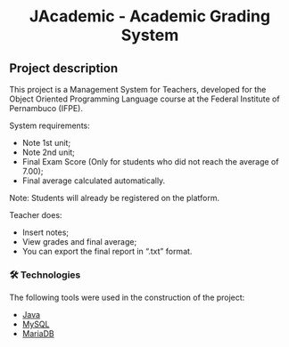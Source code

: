 <h1 align="center">JAcademic - Academic Grading System</h1>

## Project description
This project is a Management System for Teachers, developed for the Object Oriented Programming Language course at the Federal Institute of Pernambuco (IFPE).

System requirements:
- Note 1st unit;
- Note 2nd unit;
- Final Exam Score (Only for students who did not reach the average of 7.00);
- Final average calculated automatically.

Note: Students will already be registered on the platform.

Teacher does:
- Insert notes;
- View grades and final average;
- You can export the final report in “.txt” format.

### 🛠 Technologies

The following tools were used in the construction of the project:

- [Java](https://www.java.com/pt-BR/)
- [MySQL](https://www.mysql.com/)
- [MariaDB](https://mariadb.org/)
